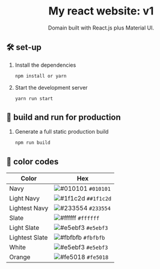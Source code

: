
<h1 align="center">
  My react website: v1
</h1>
<p align="center">
  Domain <a href="" target="_blank"></a> built with React.js plus Material UI.
</p>


## 🛠 set-up

1. Install the dependencies

   ```sh
   npm install or yarn
   ```

2. Start the development server

   ```sh
   yarn run start
   ```

## 🚀 build and run for production

1. Generate a full static production build

   ```sh
   npm run build
   ```


## 🎨 color codes

| Color          | Hex                                                                |
| -------------- | ------------------------------------------------------------------ |
| Navy           | ![#010101](https://via.placeholder.com/10/0a192f?text=+) `#010101` |
| Light Navy     | ![#1f1c2d](https://via.placeholder.com/10/0a192f?text=+) `##1f1c2d`|
| Lightest Navy  | ![#233554](https://via.placeholder.com/10/303C55?text=+) `#233554` |
| Slate          | ![#ffffff](https://via.placeholder.com/10/8892b0?text=+) `#ffffff` |
| Light Slate    | ![#e5ebf3](https://via.placeholder.com/10/a8b2d1?text=+) `#e5ebf3` |
| Lightest Slate | ![#fbfbfb](https://via.placeholder.com/10/ccd6f6?text=+) `#fbfbfb` |
| White          | ![#e5ebf3](https://via.placeholder.com/10/e6f1ff?text=+) `#e5ebf3` |
| Orange         | ![#fe5018](https://via.placeholder.com/10/64ffda?text=+) `#fe5018` |
